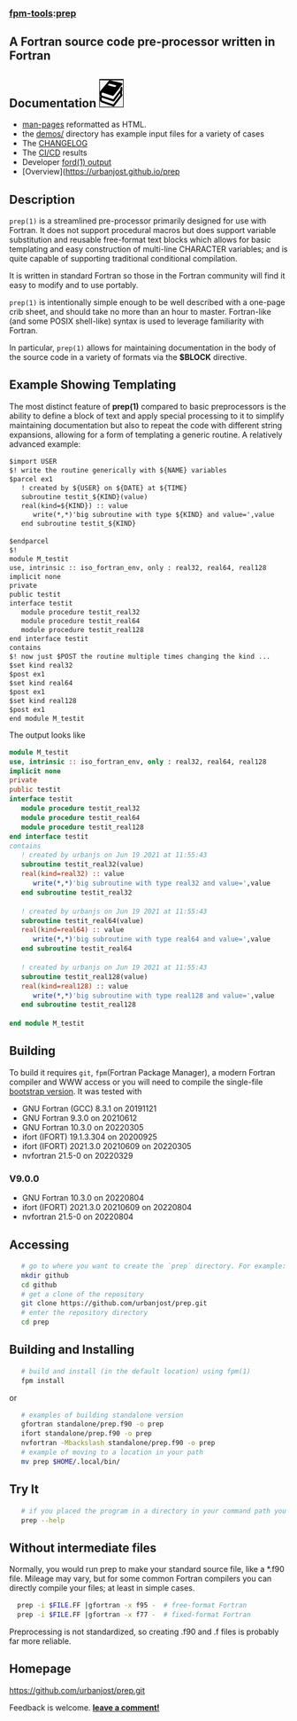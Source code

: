 ### [fpm-tools](https://github.com/search?q="fpm-tools"%20in:topic%20language:fortran):[prep](https://urbanjost.github.io/prep/prep.1.html)

## A Fortran source code pre-processor written in Fortran

## Documentation   ![docs](docs/images/docs.gif)
 + [man-pages](https://urbanjost.github.io/prep/prep.1.html) reformatted as HTML.
 + the [demos/](https://github.com/urbanjost/prep/tree/main/demos/) directory has example input files for a variety of cases
 + The [CHANGELOG](https://github.com/urbanjost/prep/blob/main/docs/CHANGELOG.md)
 + The [CI/CD](https://github.com/urbanjost/prep/blob/main/docs/STATUS.md) results
 + Developer [ford(1) output](https://urbanjost.github.io/prep/fpm-ford/index.html)
 + [Overview](https://urbanjost.github.io/prep

## Description
`prep(1)` is a streamlined pre-processor primarily designed for use with
Fortran. It does not support procedural macros but does support variable
substitution and reusable free-format text blocks which allows for basic
templating and easy construction of multi-line CHARACTER variables;
and is quite capable of supporting traditional conditional compilation.

It is written in standard Fortran so those in the Fortran community will
find it easy to modify and to use portably.

`prep(1)` is intentionally simple enough to be well described with
a one-page crib sheet, and should take no more than an hour to
master. Fortran-like (and some POSIX shell-like) syntax is used to
leverage familiarity with Fortran.

In particular, `prep(1)` allows for maintaining documentation in the body
of the source code in a variety of formats via the __$BLOCK__ directive.

## Example Showing Templating

The most distinct feature of **prep(1)** compared to basic preprocessors
is the ability to define a block of text and apply special processing
to it to simplify maintaining documentation but also to repeat the code
with different string expansions, allowing for a form of templating a
generic routine. A relatively advanced example:

```text
$import USER
$! write the routine generically with ${NAME} variables
$parcel ex1
   ! created by ${USER} on ${DATE} at ${TIME}
   subroutine testit_${KIND}(value)
   real(kind=${KIND}) :: value
      write(*,*)'big subroutine with type ${KIND} and value=',value
   end subroutine testit_${KIND}

$endparcel
$!
module M_testit
use, intrinsic :: iso_fortran_env, only : real32, real64, real128
implicit none
private
public testit
interface testit
   module procedure testit_real32
   module procedure testit_real64
   module procedure testit_real128
end interface testit
contains
$! now just $POST the routine multiple times changing the kind ...
$set kind real32
$post ex1
$set kind real64
$post ex1
$set kind real128
$post ex1
end module M_testit
```
The output looks like
```fortran
module M_testit
use, intrinsic :: iso_fortran_env, only : real32, real64, real128
implicit none
private
public testit
interface testit
   module procedure testit_real32
   module procedure testit_real64
   module procedure testit_real128
end interface testit
contains
   ! created by urbanjs on Jun 19 2021 at 11:55:43
   subroutine testit_real32(value)
   real(kind=real32) :: value
      write(*,*)'big subroutine with type real32 and value=',value
   end subroutine testit_real32

   ! created by urbanjs on Jun 19 2021 at 11:55:43
   subroutine testit_real64(value)
   real(kind=real64) :: value
      write(*,*)'big subroutine with type real64 and value=',value
   end subroutine testit_real64

   ! created by urbanjs on Jun 19 2021 at 11:55:43
   subroutine testit_real128(value)
   real(kind=real128) :: value
      write(*,*)'big subroutine with type real128 and value=',value
   end subroutine testit_real128

end module M_testit
```
## Building
To build it requires `git`, `fpm`(Fortran Package Manager), a modern
Fortran compiler and WWW access or you will need to compile the single-file
[bootstrap version](https://raw.githubusercontent.com/urbanjost/prep/main/standalone/prep.f90).
It was tested with

   + GNU Fortran (GCC) 8.3.1         on 20191121
   + GNU Fortran 9.3.0               on 20210612
   + GNU Fortran 10.3.0              on 20220305
   + ifort (IFORT) 19.1.3.304        on 20200925
   + ifort (IFORT) 2021.3.0 20210609 on 20220305
   + nvfortran 21.5-0                on 20220329

### V9.0.0
   + GNU Fortran 10.3.0              on 20220804
   + ifort (IFORT) 2021.3.0 20210609 on 20220804
   + nvfortran 21.5-0                on 20220804

## Accessing
```bash
   # go to where you want to create the `prep` directory. For example:
   mkdir github
   cd github
   # get a clone of the repository
   git clone https://github.com/urbanjost/prep.git
   # enter the repository directory
   cd prep
```
## Building and Installing
```bash
   # build and install (in the default location) using fpm(1)
   fpm install
```
or
```bash
   # examples of building standalone version
   gfortran standalone/prep.f90 -o prep 
   ifort standalone/prep.f90 -o prep 
   nvfortran -Mbackslash standalone/prep.f90 -o prep 
   # example of moving to a location in your path
   mv prep $HOME/.local/bin/
```
## Try It
```bash
   # if you placed the program in a directory in your command path you are ready to go!
   prep --help
```
## Without intermediate files

  Normally, you would run prep to make your standard source file, like a \*.f90 file.
  Mileage may vary, but for some common Fortran compilers you can directly compile
  your files; at least in simple cases. 
```bash
  prep -i $FILE.FF |gfortran -x f95 -  # free-format Fortran
  prep -i $FILE.FF |gfortran -x f77 -  # fixed-format Fortran
```
<!--
  ifort -fpp-name='prep' $FILE.F90
-->
  Preprocessing is not standardized, so creating .f90 and .f files is probably far
  more reliable.

## Homepage
https://github.com/urbanjost/prep.git

Feedback is welcome.
[**leave a comment!**](https://github.com/urbanjost/prep/wiki/Fortran-pre-processing)

<!--
https://github.com/fortran-lang/fpm/issues/78
-->
